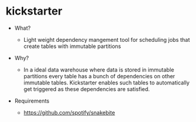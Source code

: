 # kickstarter
* What?
  * Light weight dependency mangement tool for scheduling jobs that create tables with immutable partitions

* Why?
  * In a ideal data warehouse where data is stored in immutable partitions every table has a bunch of dependencies on other immutable tables. Kickstarter enables such tables to automatically get triggered as these dependencies are satisfied.
  
* Requirements
  * https://github.com/spotify/snakebite 


